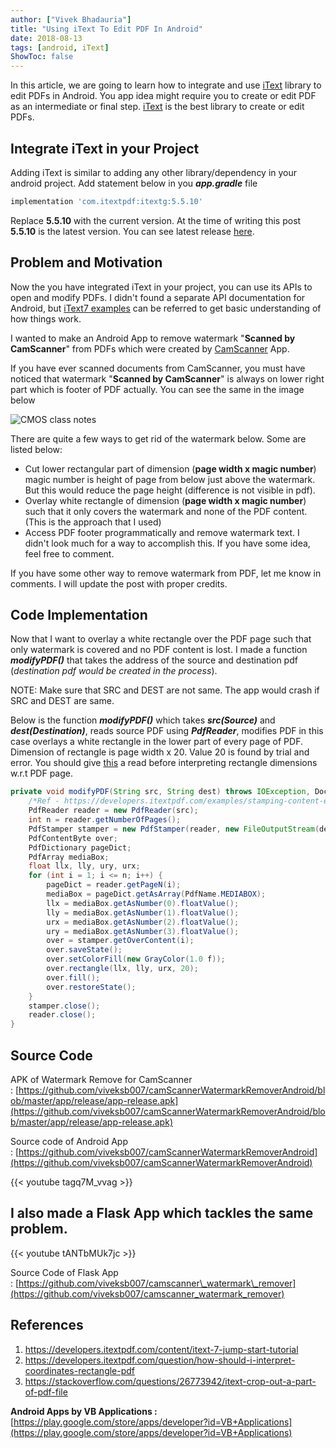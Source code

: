 ```yaml
---
author: ["Vivek Bhadauria"]
title: "Using iText To Edit PDF In Android"
date: 2018-08-13
tags: [android, iText]
ShowToc: false
---
```


In this article, we are going to learn how to integrate and use [iText](https://github.com/itext/itextpdf) library to edit PDFs in Android. You app idea might require you to create or edit PDF as an intermediate or final step. [iText](https://github.com/itext/itextpdf) is the best library to create or edit PDFs.

## Integrate iText in your Project

Adding iText is similar to adding any other library/dependency in your android project. Add statement below in you _**app.gradle**_ file

```groovy
implementation 'com.itextpdf:itextg:5.5.10'
``` 

Replace **5.5.10** with the current version. At the time of writing this post **5.5.10** is the latest version. You can see latest release [here](http://github.com/itext/itextpdf/releases/latest).

## Problem and Motivation

Now the you have integrated iText in your project, you can use its APIs to open and modify PDFs. I didn't found a separate API documentation for Android, but [iText7 examples](https://developers.itextpdf.com/content/itext-7-examples) can be referred to get basic understanding of how things work.

I wanted to make an Android App to remove watermark "**Scanned by CamScanner**" from PDFs which were created by [CamScanner](https://play.google.com/store/apps/details?id=com.intsig.camscanner&hl=en_IN) App.

If you have ever scanned documents from CamScanner, you must have noticed that watermark "**Scanned by CamScanner**" is always on lower right part which is footer of PDF actually. You can see the same in the image below

![CMOS class notes](/img/cmos_class_notes.png)

There are quite a few ways to get rid of the watermark below. Some are listed below:

- Cut lower rectangular part of dimension (**page width x magic number**) magic number is height of page from below just above the watermark. But this would reduce the page height (difference is not visible in pdf).
- Overlay white rectangle of dimension (**page width x magic number**) such that it only covers the watermark and none of the PDF content. (This is the approach that I used)
- Access PDF footer programmatically and remove watermark text. I didn't look much for a way to accomplish this. If you have some idea, feel free to comment.

If you have some other way to remove watermark from PDF, let me know in comments. I will update the post with proper credits.

## Code Implementation

Now that I want to overlay a white rectangle over the PDF page such that only watermark is covered and no PDF content is lost. I made a function _**modifyPDF()**_ that takes the address of the source and destination pdf (_destination pdf would be created in the process_).

NOTE: Make sure that SRC and DEST are not same. The app would crash if SRC and DEST are same.

Below is the function _**modifyPDF()**_ which takes _**src(Source)**_ and _**dest(Destination)**_, reads source PDF using _**PdfReader**_, modifies PDF in this case overlays a white rectangle in the lower part of every page of PDF. Dimension of rectangle is page width x 20. Value 20 is found by trial and error. You should give [this](https://developers.itextpdf.com/question/how-should-i-interpret-coordinates-rectangle-pdf) a read before interpreting rectangle dimensions w.r.t PDF page.

```java
private void modifyPDF(String src, String dest) throws IOException, DocumentException {
    /*Ref - https://developers.itextpdf.com/examples/stamping-content-existing-pdfs-itext5/changing-page-sizes-existing-pdfs*/
    PdfReader reader = new PdfReader(src);
    int n = reader.getNumberOfPages();
    PdfStamper stamper = new PdfStamper(reader, new FileOutputStream(dest));
    PdfContentByte over;
    PdfDictionary pageDict;
    PdfArray mediaBox;
    float llx, lly, ury, urx;
    for (int i = 1; i <= n; i++) {
        pageDict = reader.getPageN(i);
        mediaBox = pageDict.getAsArray(PdfName.MEDIABOX);
        llx = mediaBox.getAsNumber(0).floatValue();
        lly = mediaBox.getAsNumber(1).floatValue();
        urx = mediaBox.getAsNumber(2).floatValue();
        ury = mediaBox.getAsNumber(3).floatValue();
        over = stamper.getOverContent(i);
        over.saveState();
        over.setColorFill(new GrayColor(1.0 f));
        over.rectangle(llx, lly, urx, 20);
        over.fill();
        over.restoreState();
    }
    stamper.close();
    reader.close();
}
```

## Source Code

APK of Watermark Remove for CamScanner : [https://github.com/viveksb007/camScannerWatermarkRemoverAndroid/blob/master/app/release/app-release.apk](https://github.com/viveksb007/camScannerWatermarkRemoverAndroid/blob/master/app/release/app-release.apk)

Source code of Android App : [https://github.com/viveksb007/camScannerWatermarkRemoverAndroid](https://github.com/viveksb007/camScannerWatermarkRemoverAndroid)

{{< youtube tagq7M_vvag >}}

## I also made a Flask App which tackles the same problem.

{{< youtube tANTbMUk7jc >}}

Source Code of Flask App : [https://github.com/viveksb007/camscanner\_watermark\_remover](https://github.com/viveksb007/camscanner_watermark_remover)

## References

1. https://developers.itextpdf.com/content/itext-7-jump-start-tutorial
2. https://developers.itextpdf.com/question/how-should-i-interpret-coordinates-rectangle-pdf
3. https://stackoverflow.com/questions/26773942/itext-crop-out-a-part-of-pdf-file

**Android Apps by VB Applications :** [https://play.google.com/store/apps/developer?id=VB+Applications](https://play.google.com/store/apps/developer?id=VB+Applications)
